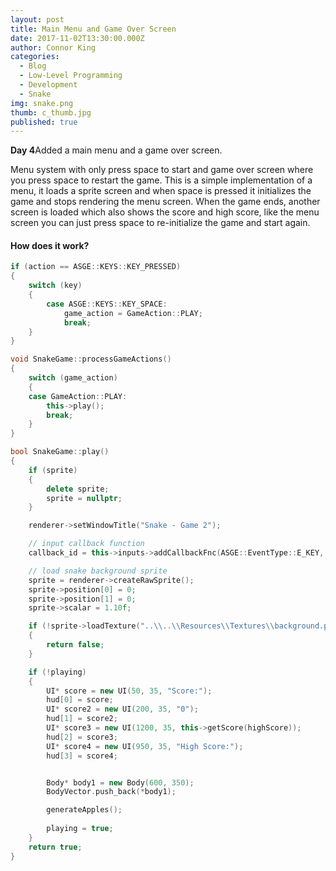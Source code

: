```yaml
---
layout: post
title: Main Menu and Game Over Screen
date: 2017-11-02T13:30:00.000Z
author: Connor King
categories:
  - Blog
  - Low-Level Programming
  - Development
  - Snake
img: snake.png
thumb: c_thumb.jpg
published: true
---
```


<b>Day 4</b>Added a main menu and a game over screen.<!--more-->

Menu system with only press space to start and game over screen where you press space to restart the game. This is a simple implementation of a menu, it loads a sprite screen and when space is pressed it initializes the game and stops rendering the menu screen. When the game ends, another screen is loaded which also shows the score and high score, like the menu screen you can just press space to re-initialize the game and start again.

#### How does it work?
```C++
if (action == ASGE::KEYS::KEY_PRESSED)
{		
	switch (key)
	{
		case ASGE::KEYS::KEY_SPACE:
			game_action = GameAction::PLAY;
			break;
	}
}

void SnakeGame::processGameActions()
{
	switch (game_action)
	{
	case GameAction::PLAY:
		this->play();
		break;
	}
}

bool SnakeGame::play()
{
	if (sprite)
	{
		delete sprite;
		sprite = nullptr;
	}

	renderer->setWindowTitle("Snake - Game 2");

	// input callback function
	callback_id = this->inputs->addCallbackFnc(ASGE::EventType::E_KEY, &SnakeGame::input, this);

	// load snake background sprite
	sprite = renderer->createRawSprite();
	sprite->position[0] = 0;
	sprite->position[1] = 0;
	sprite->scalar = 1.10f;

	if (!sprite->loadTexture("..\\..\\Resources\\Textures\\background.png"))
	{
		return false;
	}

	if (!playing)
	{
		UI* score = new UI(50, 35, "Score:");
		hud[0] = score;
		UI* score2 = new UI(200, 35, "0");
		hud[1] = score2;
		UI* score3 = new UI(1200, 35, this->getScore(highScore));
		hud[2] = score3;
		UI* score4 = new UI(950, 35, "High Score:");
		hud[3] = score4;


		Body* body1 = new Body(600, 350);
		BodyVector.push_back(*body1);

		generateApples();
		
		playing = true;
	}
	return true;
}
```
